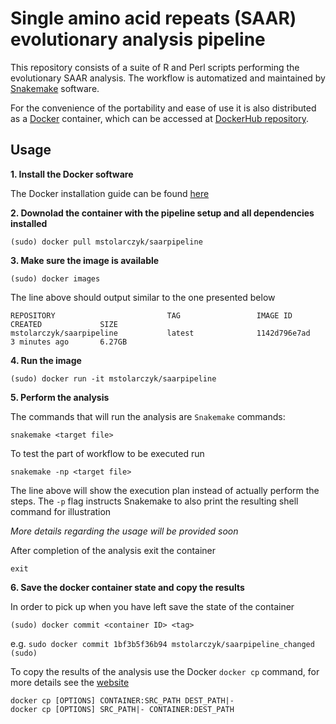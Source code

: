 # Single amino acid repeats (SAAR) evolutionary analysis pipeline

This repository consists of a suite of R and Perl scripts performing the evolutionary SAAR analysis. The workflow is automatized and maintained by [Snakemake](https://snakemake.readthedocs.io/en/stable/) software.

For the convenience of the portability and ease of use it is also distributed as a [Docker](https://www.docker.com/) container, which can be accessed at [DockerHub repository](https://hub.docker.com/r/mstolarczyk/saarpipeline/).

## Usage
**1. Install the Docker software**
  
  The Docker installation guide can be found [here](https://docs.docker.com/install/)

**2. Downolad the container with the pipeline setup and all dependencies installed**

`(sudo) docker pull mstolarczyk/saarpipeline`

**3. Make sure the image is available**

`(sudo) docker images`

The line above should output similar to the one presented below

```
REPOSITORY                         TAG                 IMAGE ID            CREATED             SIZE
mstolarczyk/saarpipeline           latest              1142d796e7ad        3 minutes ago       6.27GB
```

**4. Run the image**

`(sudo) docker run -it mstolarczyk/saarpipeline `

**5. Perform the analysis**

The commands that will run the analysis are `Snakemake` commands:

`snakemake <target file>`

To test the part of workflow to be executed run

`snakemake -np <target file>`

The line above will show the execution plan instead of actually perform the steps. The `-p` flag instructs Snakemake to also print the resulting shell command for illustration

_More details regarding the usage will be provided soon_

After completion of the analysis exit the container

`exit`

**6. Save the docker container state and copy the results**

In order to pick up when you have left save the state of the container

`(sudo) docker commit <container ID> <tag>`

e.g. `sudo docker commit 1bf3b5f36b94 mstolarczyk/saarpipeline_changed`
`(sudo)`

To copy the results of the analysis use the Docker `docker cp` command, for more details see the [website](https://docs.docker.com/engine/reference/commandline/cp/#description)

```
docker cp [OPTIONS] CONTAINER:SRC_PATH DEST_PATH|-
docker cp [OPTIONS] SRC_PATH|- CONTAINER:DEST_PATH
```

